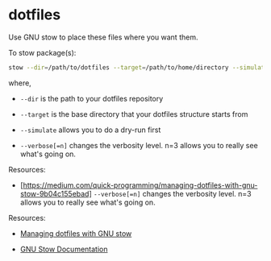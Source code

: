 # dotfiles

Use GNU stow to place these files where you want them.

To stow package(s):

```sh
stow --dir=/path/to/dotfiles --target=/path/to/home/directory --simulate --verbose package1 package2
```

where,

- `--dir` is the path to your dotfiles repository

- `--target` is the base directory that your dotfiles structure starts from

- `--simulate` allows you to do a dry-run first

- `--verbose[=n]` changes the verbosity level. n=3 allows you to really see what's going on.

Resources:

- [https://medium.com/quick-programming/managing-dotfiles-with-gnu-stow-9b04c155ebad] `--verbose[=n]` changes the verbosity level. n=3 allows you to really see what's going on.

Resources:

- [Managing dotfiles with GNU stow](https://medium.com/quick-programming/managing-dotfiles-with-gnu-stow-9b04c155ebad)

- [GNU Stow Documentation](https://www.gnu.org/software/stow/manual/stow.html#Invoking-Stow)
